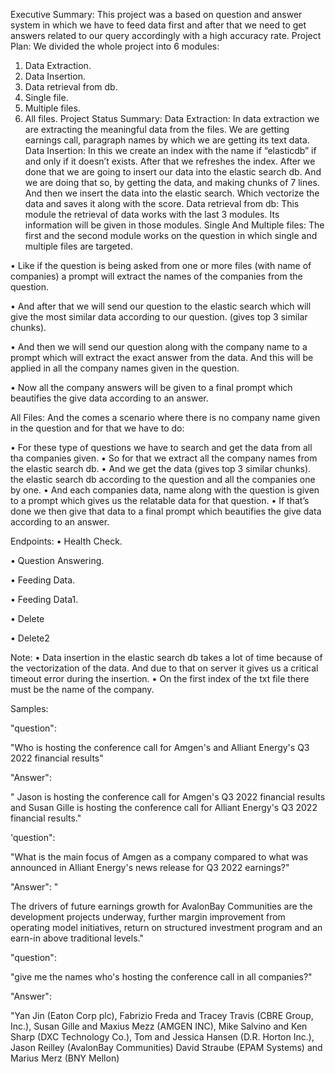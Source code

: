 Executive Summary:
This project was a based on question and answer system in which we have to feed data first and
after that we need to get answers related to our query accordingly with a high accuracy rate.
Project Plan:
We divided the whole project into 6 modules:
1. Data Extraction.
2. Data Insertion.
3. Data retrieval from db.
4. Single file.
5. Multiple files.
6. All files.
Project Status Summary:
Data Extraction: 
In data extraction we are extracting the meaningful data from the files. We are getting earnings
call, paragraph names by which we are getting its text data.
Data Insertion: 
In this we create an index with the name if “elasticdb” if and only if it doesn’t exists. After that
we refreshes the index.
After we done that we are going to insert our data into the elastic search db. And we are doing
that so, by getting the data, and making chunks of 7 lines. And then we insert the data into the
elastic search. Which vectorize the data and saves it along with the score.
Data retrieval from db: 
This module the retrieval of data works with the last 3 modules. Its information will be given in
those modules.
Single And Multiple files: 
The first and the second module works on the question in which single and multiple files are
targeted.

• Like if the question is being asked from one or more files (with name of companies) a
prompt will extract the names of the companies from the question.

• And after that we will send our question to the elastic search which will give the most
similar data according to our question. (gives top 3 similar chunks).

• And then we will send our question along with the company name to a prompt which will
extract the exact answer from the data. And this will be applied in all the company names
given in the question.

• Now all the company answers will be given to a final prompt which beautifies the give
data according to an answer.

All Files: 
And the comes a scenario where there is no company name given in the question and for
that we have to do:

• For these type of questions we have to search and get the data from all tha
companies given. 
• So for that we extract all the company names from the elastic search db. 
• And we get the data (gives top 3 similar chunks). the elastic search db according to
the question and all the companies one by one. 
• And each companies data, name along with the question is given to a prompt which
gives us the relatable data for that question. 
• If that’s done we then give that data to a final prompt which beautifies the give data
according to an answer. 

Endpoints: 
• Health Check.

• Question Answering.

• Feeding Data.

• Feeding Data1.

• Delete

• Delete2

Note: 
• Data insertion in the elastic search db takes a lot of time because of the vectorization of 
the data. And due to that on server it gives us a critical timeout error during the 
insertion. 
• On the first index of the txt file there must be the name of the company. 
 
Samples: 

"question": 

"Who is hosting the conference call for Amgen's and Alliant Energy's Q3 2022
financial results"

"Answer": 

" Jason is hosting the conference call for Amgen's Q3 2022 financial results and Susan
Gille is hosting the conference call for Alliant Energy's Q3 2022 financial results."

'question": 

"What is the main focus of Amgen as a company compared to what was announced
in Alliant Energy's news release for Q3 2022 earnings?"

"Answer": " 

The drivers of future earnings growth for AvalonBay Communities are the
development projects underway, further margin improvement from operating model initiatives,
return on structured investment program and an earn-in above traditional levels."

"question": 

"give me the names who's hosting the conference call in all companies?"

"Answer": 

"Yan Jin (Eaton Corp plc), Fabrizio Freda and Tracey Travis (CBRE Group, Inc.), Susan
Gille and Maxius Mezz (AMGEN INC), Mike Salvino and Ken Sharp (DXC Technology Co.), Tom and
Jessica Hansen (D.R. Horton Inc.), Jason Reilley (AvalonBay Communities) David Straube (EPAM
Systems) and Marius Merz (BNY Mellon)

